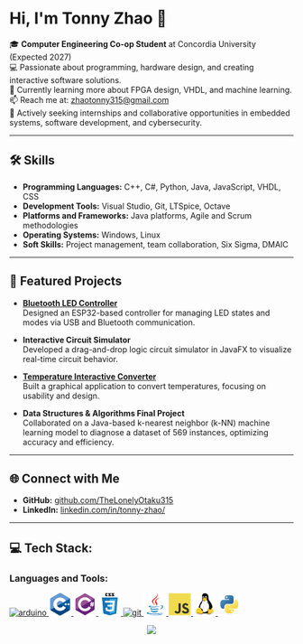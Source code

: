 # Hi, I'm Tonny Zhao 👋

🎓 **Computer Engineering Co-op Student** at Concordia University (Expected 2027)  
💻 Passionate about programming, hardware design, and creating interactive software solutions.  
🌱 Currently learning more about FPGA design, VHDL, and machine learning.  
📫 Reach me at: [zhaotonny315@gmail.com](mailto:zhaotonny315@gmail.com)  
💼 Actively seeking internships and collaborative opportunities in embedded systems, software development, and cybersecurity.

---

## 🛠️ Skills
- **Programming Languages:** C++, C#, Python, Java, JavaScript, VHDL, CSS  
- **Development Tools:** Visual Studio, Git, LTSpice, Octave  
- **Platforms and Frameworks:** Java platforms, Agile and Scrum methodologies  
- **Operating Systems:** Windows, Linux  
- **Soft Skills:** Project management, team collaboration, Six Sigma, DMAIC  

---

## 🌟 Featured Projects
- **[Bluetooth LED Controller](https://github.com/TheLonelyOtaku315/ESP32-LED-Controller/tree/main)**  
  Designed an ESP32-based controller for managing LED states and modes via USB and Bluetooth communication.
  
- **Interactive Circuit Simulator**  
  Developed a drag-and-drop logic circuit simulator in JavaFX to visualize real-time circuit behavior.
  
- **[Temperature Interactive Converter](https://github.com/TheLonelyOtaku315/TemperatureConverterVS)**  
  Built a graphical application to convert temperatures, focusing on usability and design.

- **Data Structures & Algorithms Final Project**  
  Collaborated on a Java-based k-nearest neighbor (k-NN) machine learning model to diagnose a dataset of 569 instances, optimizing accuracy and efficiency.

---

## 🌐 Connect with Me
- **GitHub:** [github.com/TheLonelyOtaku315](https://github.com/TheLonelyOtaku315)  
- **LinkedIn:** [linkedin.com/in/tonny-zhao/](https://linkedin.com/in/tonny-zhao/)  

---
## 💻 Tech Stack:

<h3 align="left">Languages and Tools:</h3>
<p align="left"> <a href="https://www.arduino.cc/" target="_blank" rel="noreferrer"> <img src="https://cdn.worldvectorlogo.com/logos/arduino-1.svg" alt="arduino" width="40" height="40"/> </a> <a href="https://www.w3schools.com/cpp/" target="_blank" rel="noreferrer"> <img src="https://raw.githubusercontent.com/devicons/devicon/master/icons/cplusplus/cplusplus-original.svg" alt="cplusplus" width="40" height="40"/> </a> <a href="https://www.w3schools.com/cs/" target="_blank" rel="noreferrer"> <img src="https://raw.githubusercontent.com/devicons/devicon/master/icons/csharp/csharp-original.svg" alt="csharp" width="40" height="40"/> </a> <a href="https://www.w3schools.com/css/" target="_blank" rel="noreferrer"> <img src="https://raw.githubusercontent.com/devicons/devicon/master/icons/css3/css3-original-wordmark.svg" alt="css3" width="40" height="40"/> </a> <a href="https://git-scm.com/" target="_blank" rel="noreferrer"> <img src="https://www.vectorlogo.zone/logos/git-scm/git-scm-icon.svg" alt="git" width="40" height="40"/> </a> <a href="https://www.java.com" target="_blank" rel="noreferrer"> <img src="https://raw.githubusercontent.com/devicons/devicon/master/icons/java/java-original.svg" alt="java" width="40" height="40"/> </a> <a href="https://developer.mozilla.org/en-US/docs/Web/JavaScript" target="_blank" rel="noreferrer"> <img src="https://raw.githubusercontent.com/devicons/devicon/master/icons/javascript/javascript-original.svg" alt="javascript" width="40" height="40"/> </a> <a href="https://www.linux.org/" target="_blank" rel="noreferrer"> <img src="https://raw.githubusercontent.com/devicons/devicon/master/icons/linux/linux-original.svg" alt="linux" width="40" height="40"/> </a> <a href="https://www.python.org" target="_blank" rel="noreferrer"> <img src="https://raw.githubusercontent.com/devicons/devicon/master/icons/python/python-original.svg" alt="python" width="40" height="40"/> </a> </p>

<div align="center">
  <img src="https://github-readme-stats.vercel.app/api/top-langs/?username=TheLonelyOtaku315&theme=prussian&show_icons=true&hide_border=false&layout=compact" />
</div>
